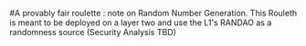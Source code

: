 #A provably fair roulette :  note on Random Number Generation.
This Rouleth is meant to be deployed on a layer two and use the L1's RANDAO as a randomness source
(Security Analysis TBD)
